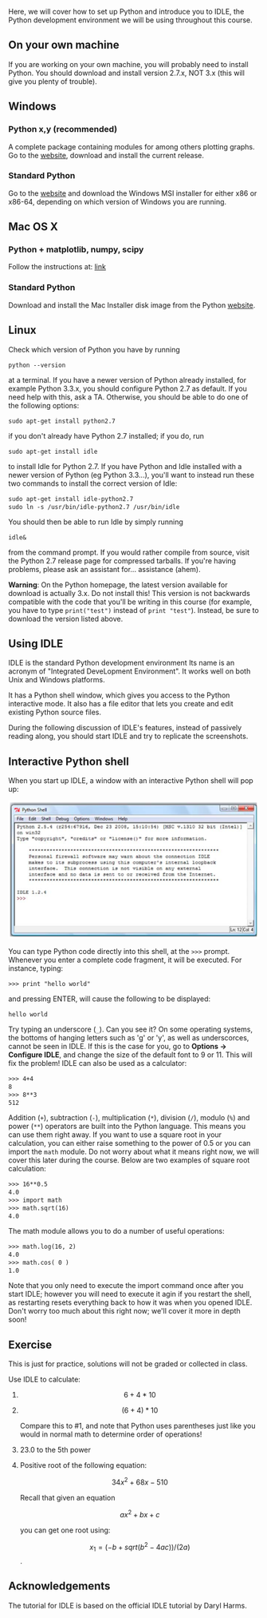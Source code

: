 Here, we will cover how to set up Python and introduce you to IDLE, the Python
development environment we will be using throughout this course.

## On your own machine

If you are working on your own machine, you will probably need to install
Python. You should download and install
version 2.7.x, NOT 3.x (this will give you plenty of trouble).

## Windows
### Python x,y (recommended)

A complete package containing modules for among others plotting graphs. Go to the [website](https://code.google.com/p/pythonxy/wiki/Downloads?tm=2), download and install the current release.

### Standard Python

Go to the [website](http://python.org/download/releases) and download the Windows MSI installer for either x86 or
x86-64, depending on which version of Windows you are running.

## Mac OS X
### Python + matplotlib, numpy, scipy

Follow the instructions at: [link](http://penandpants.com/2012/02/24/install-python/)

### Standard Python

Download and install the Mac Installer disk image from the Python [website](http://python.org/download/releases).

## Linux

Check which version of Python you have by running

	python --version

at a terminal. If you have a newer version of Python already installed, for
example Python 3.3.x, you should configure Python 2.7 as default. If you need
help with this, ask a TA. Otherwise, you should be able to do one of the
following options:

	sudo apt-get install python2.7

if you don't already have Python 2.7 installed; if you do, run

	sudo apt-get install idle

to install Idle for Python 2.7. If you have Python and Idle installed with a
newer version of Python (eg Python 3.3...), you'll want to instead run these two
commands to install the correct version of Idle:

	sudo apt-get install idle-python2.7
	sudo ln -s /usr/bin/idle-python2.7 /usr/bin/idle

You should then be able to run Idle by simply running

	idle&

from the command prompt. If you would rather compile from source, visit
the Python 2.7 release page for compressed tarballs. If you're having
problems, please ask an assistant for... assistance (ahem).

**Warning**: On the Python homepage, the latest version available for download
  is actually 3.x. Do not install this! This version is not backwards compatible
  with the code that you'll be writing in this course (for example, you have to
  type `print("test")` instead of `print "test"`). Instead, be sure to download
  the version listed above.

## Using IDLE

IDLE is the standard Python development environment Its name is an acronym of
"Integrated DeveLopment Environment". It works well on both Unix and Windows
platforms.

It has a Python shell window, which gives you access to the Python interactive
mode. It also has a file editor that lets you create and edit existing Python
source files.

During the following discussion of IDLE's features, instead of passively reading
along, you should start IDLE and try to replicate the screenshots.

## Interactive Python shell

When you start up IDLE, a window with an interactive Python shell will pop up:

![IDLE Shell](st-shell.png)

You can type Python code directly into this shell, at the `>>>` prompt. Whenever
you enter a complete code fragment, it will be executed. For instance, typing:

	>>> print "hello world"

and pressing ENTER, will cause the following to be displayed:

	hello world

Try typing an underscore (`_`). Can you see it? On some operating systems, the
bottoms of hanging letters such as 'g' or 'y', as well as underscorces, cannot
be seen in IDLE. If this is the case for you, go to **Options -> Configure
IDLE**, and change the size of the default font to 9 or 11. This will fix the
problem! IDLE can also be used as a calculator:

	>>> 4+4
	8
	>>> 8**3
	512

Addition (`+`), subtraction (`-`), multiplication (`*`), division (`/`), modulo
(`%`) and power (`**`) operators are built into the Python language. This means
you can use them right away. If you want to use a square root in your
calculation, you can either raise something to the power of 0.5 or you can
import the `math` module. Do not worry about what it means right now, we will
cover this later during the course. Below are two examples of square root
calculation:

	>>> 16**0.5
	4.0
	>>> import math
	>>> math.sqrt(16)
	4.0

The math module allows you to do a number of useful operations:

	>>> math.log(16, 2)
	4.0
	>>> math.cos( 0 )
	1.0

Note that you only need to execute the import command once after you start IDLE;
however you will need to execute it agin if you restart the shell, as restarting
resets everything back to how it was when you opened IDLE. Don't worry too much
about this right now; we'll cover it more in depth soon!

## Exercise

This is just for practice, solutions will not be graded or collected in class.

Use IDLE to calculate:

1.	$$6 + 4 * 10$$

2.	$$(6 + 4) * 10$$

	Compare this to #1, and note that Python uses parentheses just like you 
	would in normal math to determine order of operations!
	
3.	23.0 to the 5th power

4.	Positive root of the following equation:

	$$34x ^ 2 + 68x - 510$$
	
	Recall that given an equation  
	
	$$ax ^ 2 + bx + c$$
	
	you can get one root using:
	
	$$x_1 = ( -b + sqrt (b ^ 2 - 4ac) ) / ( 2a )$$.

## Acknowledgements

The tutorial for IDLE is based on the official IDLE tutorial by Daryl Harms.
